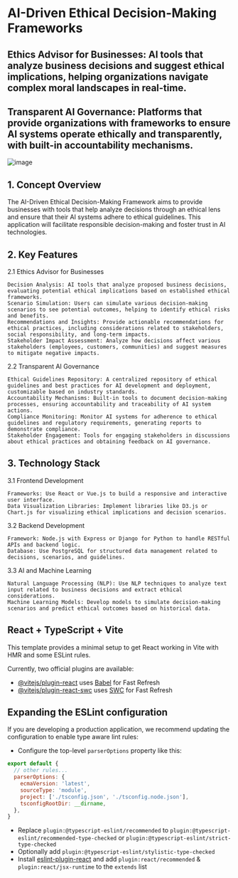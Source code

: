 # AI-Driven Ethical Decision-Making Frameworks
## Ethics Advisor for Businesses: AI tools that analyze business decisions and suggest ethical implications, helping organizations navigate complex moral landscapes in real-time.
## Transparent AI Governance: Platforms that provide organizations with frameworks to ensure AI systems operate ethically and transparently, with built-in accountability mechanisms.

![image](https://github.com/user-attachments/assets/e69bfd04-de39-463a-8b3c-e55422cc44f5)


## 1. Concept Overview

The AI-Driven Ethical Decision-Making Framework aims to provide businesses with tools that help analyze decisions through an ethical lens and ensure that their AI systems adhere to ethical guidelines. This application will facilitate responsible decision-making and foster trust in AI technologies.
## 2. Key Features
2.1 Ethics Advisor for Businesses

    Decision Analysis: AI tools that analyze proposed business decisions, evaluating potential ethical implications based on established ethical frameworks.
    Scenario Simulation: Users can simulate various decision-making scenarios to see potential outcomes, helping to identify ethical risks and benefits.
    Recommendations and Insights: Provide actionable recommendations for ethical practices, including considerations related to stakeholders, social responsibility, and long-term impacts.
    Stakeholder Impact Assessment: Analyze how decisions affect various stakeholders (employees, customers, communities) and suggest measures to mitigate negative impacts.

2.2 Transparent AI Governance

    Ethical Guidelines Repository: A centralized repository of ethical guidelines and best practices for AI development and deployment, customizable based on industry standards.
    Accountability Mechanisms: Built-in tools to document decision-making processes, ensuring accountability and traceability of AI system actions.
    Compliance Monitoring: Monitor AI systems for adherence to ethical guidelines and regulatory requirements, generating reports to demonstrate compliance.
    Stakeholder Engagement: Tools for engaging stakeholders in discussions about ethical practices and obtaining feedback on AI governance.

## 3. Technology Stack
3.1 Frontend Development

    Frameworks: Use React or Vue.js to build a responsive and interactive user interface.
    Data Visualization Libraries: Implement libraries like D3.js or Chart.js for visualizing ethical implications and decision scenarios.

3.2 Backend Development

    Framework: Node.js with Express or Django for Python to handle RESTful APIs and backend logic.
    Database: Use PostgreSQL for structured data management related to decisions, scenarios, and guidelines.

3.3 AI and Machine Learning

    Natural Language Processing (NLP): Use NLP techniques to analyze text input related to business decisions and extract ethical considerations.
    Machine Learning Models: Develop models to simulate decision-making scenarios and predict ethical outcomes based on historical data.




## React + TypeScript + Vite

This template provides a minimal setup to get React working in Vite with HMR and some ESLint rules.

Currently, two official plugins are available:

- [@vitejs/plugin-react](https://github.com/vitejs/vite-plugin-react/blob/main/packages/plugin-react/README.md) uses [Babel](https://babeljs.io/) for Fast Refresh
- [@vitejs/plugin-react-swc](https://github.com/vitejs/vite-plugin-react-swc) uses [SWC](https://swc.rs/) for Fast Refresh

## Expanding the ESLint configuration

If you are developing a production application, we recommend updating the configuration to enable type aware lint rules:

- Configure the top-level `parserOptions` property like this:

```js
export default {
  // other rules...
  parserOptions: {
    ecmaVersion: 'latest',
    sourceType: 'module',
    project: ['./tsconfig.json', './tsconfig.node.json'],
    tsconfigRootDir: __dirname,
  },
}
```

- Replace `plugin:@typescript-eslint/recommended` to `plugin:@typescript-eslint/recommended-type-checked` or `plugin:@typescript-eslint/strict-type-checked`
- Optionally add `plugin:@typescript-eslint/stylistic-type-checked`
- Install [eslint-plugin-react](https://github.com/jsx-eslint/eslint-plugin-react) and add `plugin:react/recommended` & `plugin:react/jsx-runtime` to the `extends` list

